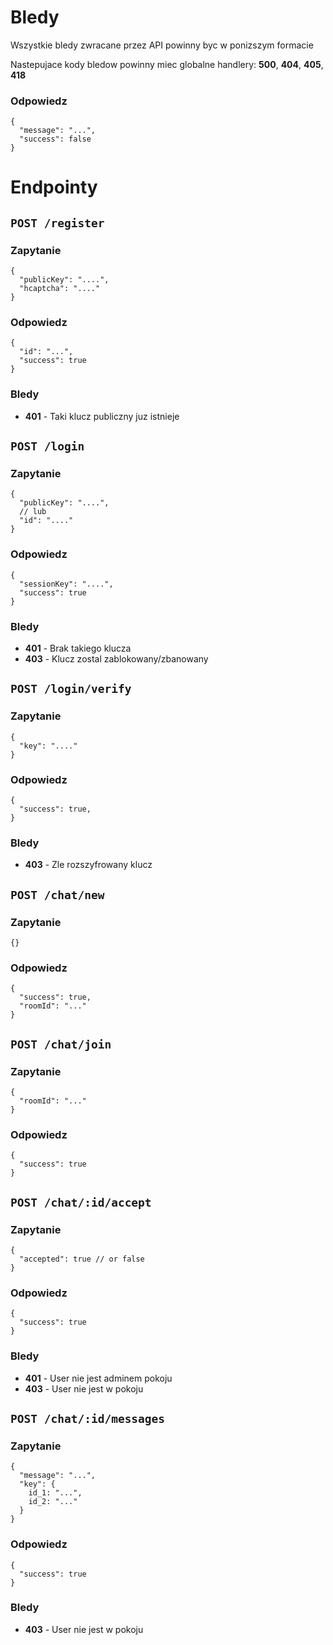 # Bledy
Wszystkie bledy zwracane przez API powinny byc w ponizszym formacie

Nastepujace kody bledow powinny miec globalne handlery: **500**, **404**, **405**, **418**
### Odpowiedz
```json5
{
  "message": "...",
  "success": false
}
```

# Endpointy

## `POST /register`
### Zapytanie
```json5
{
  "publicKey": "....",
  "hcaptcha": "...."
}
```

### Odpowiedz
```json5
{
  "id": "...",
  "success": true
}
```

### Bledy
- **401** - Taki klucz publiczny juz istnieje


## `POST /login`
### Zapytanie
```json5
{
  "publicKey": "....",
  // lub
  "id": "...."
}
```

### Odpowiedz
```json5
{
  "sessionKey": "....",
  "success": true
}
```

### Bledy
- **401** - Brak takiego klucza
- **403** - Klucz zostal zablokowany/zbanowany

## `POST /login/verify`
### Zapytanie
```json5
{
  "key": "...."
}
```

### Odpowiedz
```json5
{
  "success": true,
}
```

### Bledy
- **403** - Zle rozszyfrowany klucz

## `POST /chat/new`
### Zapytanie
```json5
{}
```

### Odpowiedz
```json5
{
  "success": true,
  "roomId": "..."
}
```

## `POST /chat/join`
### Zapytanie
```json5
{
  "roomId": "..."
}
```

### Odpowiedz
```json5
{
  "success": true
}
```

## `POST /chat/:id/accept`
### Zapytanie
```json5
{
  "accepted": true // or false
}
```

### Odpowiedz
```json5
{
  "success": true
}
```

### Bledy
- **401** - User nie jest adminem pokoju
- **403** - User nie jest w pokoju

## `POST /chat/:id/messages`
### Zapytanie
```json5
{
  "message": "...",
  "key": {
    id_1: "...",
    id_2: "..."
  }
}
```

### Odpowiedz
```json5
{
  "success": true
}
```

### Bledy
- **403** - User nie jest w pokoju
